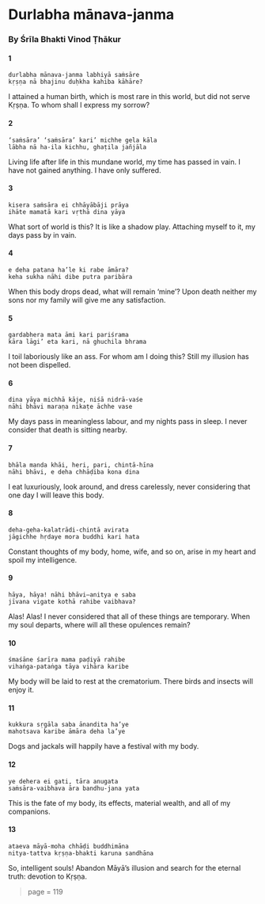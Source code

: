 # Durlabha mānava-janma

### By Śrīla Bhakti Vinod Ṭhākur

#### 1

    durlabha mānava-janma labhiyā saṁsāre
    kṛṣṇa nā bhajinu duḥkha kahiba kāhāre?

I attained a human birth, which is most rare in this world, but did not serve Kṛṣṇa. To whom shall I express my sorrow?

#### 2

    ‘saṁsāra’ ‘saṁsāra’ kari’ michhe gela kāla
    lābha nā ha-ila kichhu, ghaṭila jañjāla

Living life after life in this mundane world, my time has passed in vain. I have not gained anything. I have only suffered.

#### 3

    kisera saṁsāra ei chhāyābāji prāya
    ihāte mamatā kari vṛthā dina yāya

What sort of world is this? It is like a shadow play. Attaching myself to it, my days pass by in vain.

#### 4

    e deha patana ha’le ki rabe āmāra?
    keha sukha nāhi dibe putra paribāra

When this body drops dead, what will remain ‘mine’? Upon death neither my sons nor my family will give me any satisfaction.

#### 5

    gardabhera mata āmi kari pariśrama
    kāra lāgi’ eta kari, nā ghuchila bhrama

I toil laboriously like an ass. For whom am I doing this? Still my illusion has not been dispelled.

#### 6

    dina yāya michhā kāje, niśā nidrā-vaśe
    nāhi bhāvi maraṇa nikaṭe āchhe vase

My days pass in meaningless labour, and my nights pass in sleep. I never consider that death is sitting nearby.

#### 7

    bhāla manda khāi, heri, pari, chintā-hīna
    nāhi bhāvi, e deha chhāḍiba kona dina

I eat luxuriously, look around, and dress carelessly, never considering that one day I will leave this body.

#### 8

    deha-geha-kalatrādi-chintā avirata
    jāgichhe hṛdaye mora buddhi kari hata

Constant thoughts of my body, home, wife, and so on, arise in my heart and spoil my intelligence.

#### 9

    hāya, hāya! nāhi bhāvi—anitya e saba
    jīvana vigate kothā rahibe vaibhava?

Alas! Alas! I never considered that all of these things are temporary. When my soul departs, where will all these opulences remain?

#### 10

    śmaśāne śarīra mama paḍiyā rahibe
    vihaṅga-pataṅga tāya vihāra karibe

My body will be laid to rest at the crematorium. There birds and insects will enjoy it.

#### 11

    kukkura sṛgāla saba ānandita ha’ye
    mahotsava karibe āmāra deha la’ye

Dogs and jackals will happily have a festival with my body.

#### 12

    ye dehera ei gati, tāra anugata
    saṁsāra-vaibhava āra bandhu-jana yata

This is the fate of my body, its effects, material wealth, and all of my companions.

#### 13

    ataeva māyā-moha chhāḍi buddhimāna
    nitya-tattva kṛṣṇa-bhakti karuna sandhāna

So, intelligent souls! Abandon Māyā’s illusion and search for the eternal truth: devotion to Kṛṣṇa.


> page = 119
